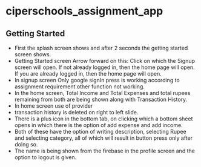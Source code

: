 # ciperschools_assignment_app

## Getting Started

- First the splash screen shows and after 2 seconds the getting started screen shows.
- Getting Started screen Arrow forward on this: Click on which the Signup screen will open. If not already logged in, then the home page will open. If you are already logged in, then the home page will open.
- In signup screen Only google signIn press is working according to assignment requirement other function not working.
- In the home screen, Total Income and Total Expenses and total rupees remaining from both are being shown along with Transaction History.
- In home screen use of provider
- transaction history is deleted on right to left slide.
- There is a plus icon in the bottom tab, on clicking which a bottom sheet opens in which there is the option of add expense and add income. 
- Both of these have the option of writing description, selecting Rupee and selecting category, all of which will result in button press only after doing so.
- The name is being shown from the firebase in the profile screen and the option to logout is given.
